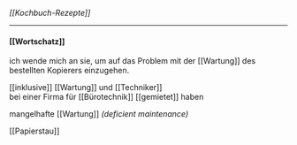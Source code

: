 *[[Kochbuch-Rezepte]]*

---

#### [[Wortschatz]]
ich wende mich an sie, um auf das Problem mit der [[Wartung]] des bestellten Kopierers einzugehen.



[[inklusive]] [[Wartung]] und [[Techniker]]  
bei einer Firma für [[Bürotechnik]] 
[[gemietet]] haben

mangelhafte [[Wartung]] *(deficient maintenance)*

[[Papierstau]]